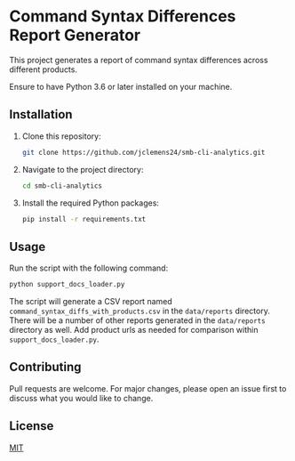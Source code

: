# Command Syntax Differences Report Generator

This project generates a report of command syntax differences across different products.

Ensure to have Python 3.6 or later installed on your machine.

## Installation

1. Clone this repository:

   ```bash
   git clone https://github.com/jclemens24/smb-cli-analytics.git
   ```

2. Navigate to the project directory:

   ```bash
   cd smb-cli-analytics
   ```

3. Install the required Python packages:

   ```bash
   pip install -r requirements.txt
   ```

## Usage

Run the script with the following command:

```bash
python support_docs_loader.py
```

The script will generate a CSV report named `command_syntax_diffs_with_products.csv` in the `data/reports` directory.
There will be a number of other reports generated in the `data/reports` directory as well.
Add product urls as needed for comparison within `support_docs_loader.py`.

## Contributing

Pull requests are welcome. For major changes, please open an issue first to discuss what you would like to change.

## License

[MIT](https://choosealicense.com/licenses/mit/)

